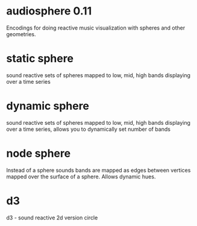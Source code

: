 # audiosphere 0.11 

Encodings for doing reactive music visualization with spheres and other geometries. 


# static sphere

sound reactive sets of spheres mapped to low, mid, high bands displaying over a time series

# dynamic sphere

 sound reactive sets of spheres mapped to low, mid, high bands displaying over a time series, allows you to dynamically set number of bands

# node sphere

Instead of a sphere sounds bands are mapped as edges between vertices mapped over the surface of a sphere. Allows dynamic hues.  

# d3

d3 - sound reactive 2d version circle
